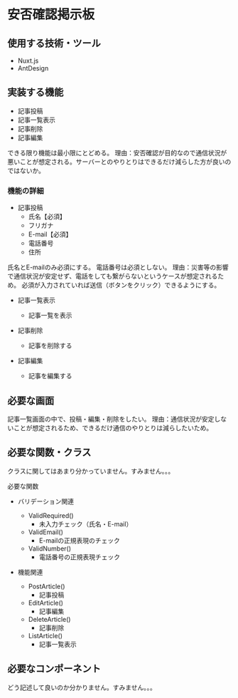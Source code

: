 # 安否確認掲示板

## 使用する技術・ツール
- Nuxt.js
- AntDesign

## 実装する機能 
- 記事投稿
- 記事一覧表示
- 記事削除
- 記事編集

できる限り機能は最小限にとどめる。
理由：安否確認が目的なので通信状況が悪いことが想定される。サーバーとのやりとりはできるだけ減らした方が良いのではないか。

### 機能の詳細
- 記事投稿
  - 氏名【必須】
  - フリガナ
  - E-mail【必須】
  - 電話番号
  - 住所
      
氏名とE-mailのみ必須にする。
電話番号は必須としない。
理由：災害等の影響で通信状況が安定せず、電話をしても繋がらないというケースが想定されるため。
必須が入力されていれば送信（ボタンをクリック）できるようにする。

- 記事一覧表示
  - 記事一覧を表示


- 記事削除
  - 記事を削除する


- 記事編集
  - 記事を編集する

## 必要な画面
記事一覧画面の中で、投稿・編集・削除をしたい。
理由：通信状況が安定しないことが想定されるため、できるだけ通信のやりとりは減らしたいため。

## 必要な関数・クラス
クラスに関してはあまり分かっていません。すみません。。。

必要な関数

- バリデーション関連
  - ValidRequired()
    - 未入力チェック（氏名・E-mail）
  - ValidEmail()
    - E-mailの正規表現のチェック
  - ValidNumber()
    - 電話番号の正規表現チェック

- 機能関連
  - PostArticle()
    - 記事投稿
  - EditArticle()
    - 記事編集
  - DeleteArticle()
    - 記事削除
  - ListArticle()
    - 記事一覧表示

## 必要なコンポーネント
どう記述して良いのか分かりません。すみません。。。
